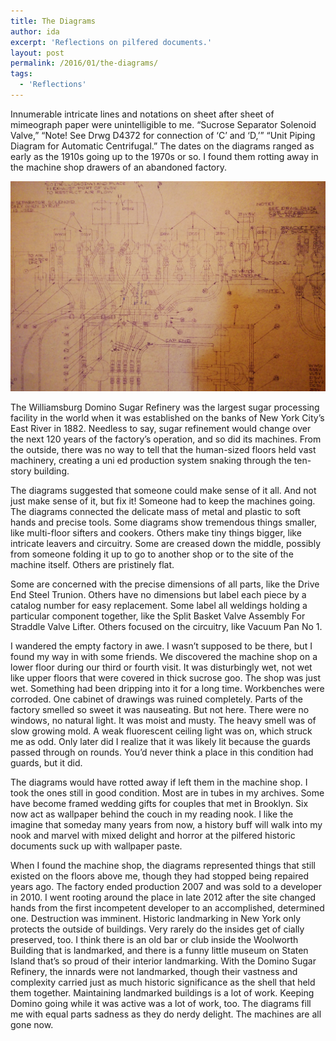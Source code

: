 ```yaml
---
title: The Diagrams
author: ida
excerpt: 'Reflections on pilfered documents.'
layout: post
permalink: /2016/01/the-diagrams/
tags:
  - 'Reflections'
---
```


Innumerable intricate lines and notations on sheet after sheet of mimeograph paper were unintelligible to me. “Sucrose Separator Solenoid Valve,” “Note! See Drwg D4372 for connection of ‘C’ and ‘D,’” “Unit Piping Diagram for Automatic Centrifugal.” The dates on the diagrams ranged as early as the 1910s going up to the 1970s or so. I found them rotting away in the machine shop drawers of an abandoned factory.

![Diagram](/images/2016/domino-diagram.jpg)

The Williamsburg Domino Sugar Refinery was the largest sugar processing facility in the world when it was established on the banks of New York City’s East River in 1882. Needless to say, sugar refinement would change over the next 120 years of the factory’s operation, and so did its machines. From the outside, there was no way to tell that the human-sized floors held vast machinery, creating a uni ed production system snaking through the ten-story building.

The diagrams suggested that someone could make sense of it all. And not just make sense of it, but fix it! Someone had to keep the machines going. The diagrams connected the delicate mass of metal and plastic to soft hands and precise tools. Some diagrams show tremendous things smaller, like multi-floor sifters and cookers. Others make tiny things bigger, like intricate leavers and circuitry. Some are creased down the middle, possibly from someone folding it up to go to another shop or to the site of the machine itself. Others are pristinely flat.

Some are concerned with the precise dimensions of all parts, like the Drive End Steel Trunion. Others have no dimensions but label each piece by a catalog number for easy replacement. Some label all weldings holding a particular component together, like the Split Basket Valve Assembly For Straddle Valve Lifter. Others focused on the circuitry, like Vacuum Pan No 1.

I wandered the empty factory in awe. I wasn’t supposed to be there, but I found my way in with some friends. We discovered the machine shop on a lower floor during our third or fourth visit. It was disturbingly wet, not wet like upper floors that were covered in thick sucrose goo. The shop was just wet. Something had been dripping into it for a long time. Workbenches were corroded. One cabinet of drawings was ruined completely. Parts of the factory smelled so sweet it was nauseating. But not here. There were no windows, no natural light. It was moist and musty. The heavy smell was of slow growing mold. A weak fluorescent ceiling light was on, which struck me as odd. Only later did I realize that it was likely lit because the guards passed through on rounds. You’d never think a place in this condition had guards, but it did.

The diagrams would have rotted away if left them in the machine shop. I took the ones still in good condition. Most are in tubes in my archives. Some have become framed wedding gifts for couples that met in Brooklyn. Six now act as wallpaper behind the couch in my reading nook. I like the imagine that someday many years from now, a history buff will walk into my nook and marvel with mixed delight and horror at the pilfered historic documents suck up with wallpaper paste.

When I found the machine shop, the diagrams represented things that still existed on the floors above me, though they had stopped being repaired years ago. The factory ended production 2007 and was sold to a developer in 2010. I went rooting around the place in late 2012 after the site changed hands from the first incompetent developer to an accomplished, determined one. Destruction was imminent. Historic landmarking in New York only protects the outside of buildings. Very rarely do the insides get of cially preserved, too. I think there is an old bar or club inside the Woolworth Building that is landmarked, and there is a funny little museum on Staten Island that’s so proud of their interior landmarking. With the Domino Sugar Refinery, the innards were not landmarked, though their vastness and complexity carried just as much historic significance as the shell that held them together. Maintaining landmarked buildings is a lot of work. Keeping Domino going while it was active was a lot of work, too. The diagrams fill me with equal parts sadness as they do nerdy delight. The machines are all gone now.
